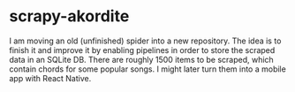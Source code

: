 # scrapy-akordite

I am moving an old (unfinished) spider into a new repository. The idea is to finish it and improve it by enabling pipelines in order to store the scraped data in an SQLite DB. There are roughly 1500 items to be scraped, which contain chords for some popular songs. I might later turn them into a mobile app with React Native.


